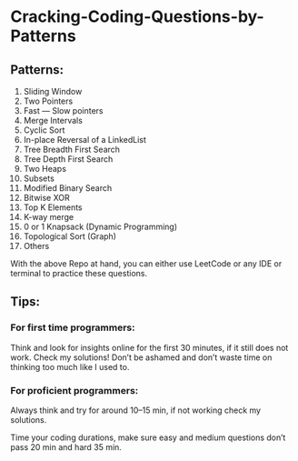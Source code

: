 # Cracking-Coding-Questions-by-Patterns

## Patterns:
1. Sliding Window
2. Two Pointers
3. Fast — Slow pointers
4. Merge Intervals
5. Cyclic Sort
6. In-place Reversal of a LinkedList
7. Tree Breadth First Search
8. Tree Depth First Search
9. Two Heaps
10. Subsets
11. Modified Binary Search
12. Bitwise XOR
13. Top K Elements
14. K-way merge
15. 0 or 1 Knapsack (Dynamic Programming)
16. Topological Sort (Graph)
17. Others

With the above Repo at hand, you can either use LeetCode or any IDE or terminal to practice these questions.

## Tips:
### For first time programmers:
Think and look for insights online for the first 30 minutes, if it still does not work. Check my solutions! Don’t be ashamed and don’t waste time on thinking too much like I used to.

### For proficient programmers:
Always think and try for around 10–15 min, if not working check my solutions.

Time your coding durations, make sure easy and medium questions don’t pass 20 min and hard 35 min.
